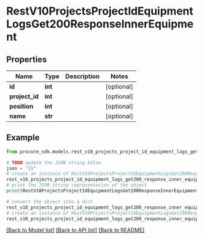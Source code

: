 # RestV10ProjectsProjectIdEquipmentLogsGet200ResponseInnerEquipment


## Properties

Name | Type | Description | Notes
------------ | ------------- | ------------- | -------------
**id** | **int** |  | [optional] 
**project_id** | **int** |  | [optional] 
**position** | **int** |  | [optional] 
**name** | **str** |  | [optional] 

## Example

```python
from procore_sdk.models.rest_v10_projects_project_id_equipment_logs_get200_response_inner_equipment import RestV10ProjectsProjectIdEquipmentLogsGet200ResponseInnerEquipment

# TODO update the JSON string below
json = "{}"
# create an instance of RestV10ProjectsProjectIdEquipmentLogsGet200ResponseInnerEquipment from a JSON string
rest_v10_projects_project_id_equipment_logs_get200_response_inner_equipment_instance = RestV10ProjectsProjectIdEquipmentLogsGet200ResponseInnerEquipment.from_json(json)
# print the JSON string representation of the object
print(RestV10ProjectsProjectIdEquipmentLogsGet200ResponseInnerEquipment.to_json())

# convert the object into a dict
rest_v10_projects_project_id_equipment_logs_get200_response_inner_equipment_dict = rest_v10_projects_project_id_equipment_logs_get200_response_inner_equipment_instance.to_dict()
# create an instance of RestV10ProjectsProjectIdEquipmentLogsGet200ResponseInnerEquipment from a dict
rest_v10_projects_project_id_equipment_logs_get200_response_inner_equipment_from_dict = RestV10ProjectsProjectIdEquipmentLogsGet200ResponseInnerEquipment.from_dict(rest_v10_projects_project_id_equipment_logs_get200_response_inner_equipment_dict)
```
[[Back to Model list]](../README.md#documentation-for-models) [[Back to API list]](../README.md#documentation-for-api-endpoints) [[Back to README]](../README.md)


